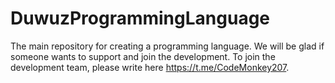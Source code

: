 # DuwuzProgrammingLanguage
The main repository for creating a programming language. We will be glad if someone wants to support and join the development. To join the development team, please write here https://t.me/CodeMonkey207.
